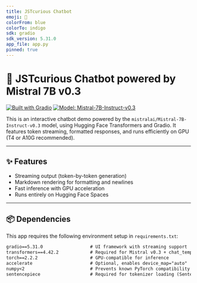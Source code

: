```yaml
---
title: JSTcurious Chatbot
emoji: 🤖
colorFrom: blue
colorTo: indigo
sdk: gradio
sdk_version: 5.31.0
app_file: app.py
pinned: true
---
```


# 🤖 JSTcurious Chatbot powered by Mistral 7B v0.3

[![Built with Gradio](https://img.shields.io/badge/Built%20with-Gradio-blue)](https://gradio.app)
[![Model: Mistral-7B-Instruct-v0.3](https://img.shields.io/badge/Mistral-7B--Instruct--v0.3-red)](https://huggingface.co/mistralai/Mistral-7B-Instruct-v0.3)

This is an interactive chatbot demo powered by the `mistralai/Mistral-7B-Instruct-v0.3` model, using Hugging Face Transformers and Gradio. It features token streaming, formatted responses, and runs efficiently on GPU (T4 or A10G recommended).

---

## ✨ Features

- Streaming output (token-by-token generation)
- Markdown rendering for formatting and newlines
- Fast inference with GPU acceleration
- Runs entirely on Hugging Face Spaces

---

## 📦 Dependencies

This app requires the following environment setup in `requirements.txt`:

```txt
gradio==5.31.0                  # UI framework with streaming support
transformers==4.42.2            # Required for Mistral v0.3 + chat_template + streaming
torch==2.2.2                    # GPU-compatible for inference
accelerate                      # Optional, enables device_map="auto"
numpy<2                         # Prevents known PyTorch compatibility issues
sentencepiece                   # Required for tokenizer loading (SentencePiece-based)

